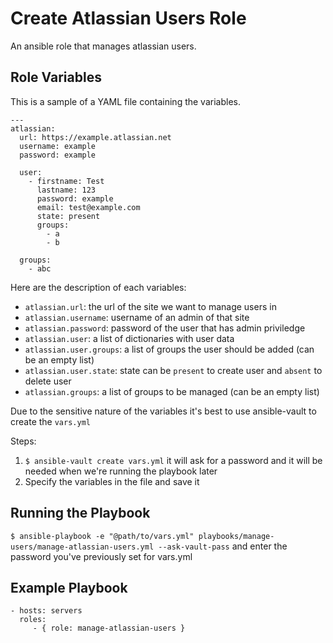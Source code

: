 Create Atlassian Users Role
=========

An ansible role that manages atlassian users.


Role Variables
--------------

This is a sample of a YAML file containing the variables.

```
---
atlassian:
  url: https://example.atlassian.net
  username: example
  password: example

  user:
    - firstname: Test
      lastname: 123
      password: example
      email: test@example.com
      state: present
      groups:
        - a
        - b

  groups:
    - abc
```

Here are the description of each variables:

- `atlassian.url`: the url of the site we want to manage users in
- `atlassian.username`: username of an admin of that site
- `atlassian.password`: password of the user that has admin priviledge
- `atlassian.user`: a list of dictionaries with user data
- `atlassian.user.groups`: a list of groups the user should be added (can be an empty list)
- `atlassian.user.state`: state can be `present` to create user and `absent` to delete user
- `atlassian.groups`: a list of groups to be managed (can be an empty list)

Due to the sensitive nature of the variables it's best to use ansible-vault to create the `vars.yml`

Steps:
1. `$ ansible-vault create vars.yml` it will ask for a password and it will be needed when we're running the playbook later
2. Specify the variables in the file and save it

Running the Playbook
--------------------

`$ ansible-playbook -e "@path/to/vars.yml" playbooks/manage-users/manage-atlassian-users.yml --ask-vault-pass` and enter the password you've previously set for vars.yml

Example Playbook
----------------

    - hosts: servers
      roles:
         - { role: manage-atlassian-users }
